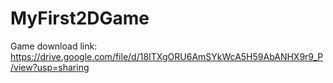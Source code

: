 # MyFirst2DGame
Game download link: https://drive.google.com/file/d/18ITXgORU6AmSYkWcA5H59AbANHX9r9_P/view?usp=sharing
